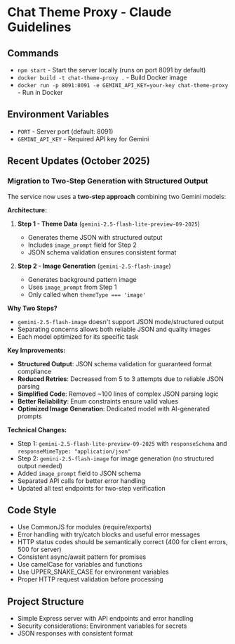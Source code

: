 # Chat Theme Proxy - Claude Guidelines

## Commands
- `npm start` - Start the server locally (runs on port 8091 by default)
- `docker build -t chat-theme-proxy .` - Build Docker image
- `docker run -p 8091:8091 -e GEMINI_API_KEY=your-key chat-theme-proxy` - Run in Docker

## Environment Variables
- `PORT` - Server port (default: 8091)
- `GEMINI_API_KEY` - Required API key for Gemini

## Recent Updates (October 2025)

### Migration to Two-Step Generation with Structured Output

The service now uses a **two-step approach** combining two Gemini models:

**Architecture:**
1. **Step 1 - Theme Data** (`gemini-2.5-flash-lite-preview-09-2025`)
   - Generates theme JSON with structured output
   - Includes `image_prompt` field for Step 2
   - JSON schema validation ensures consistent format
   
2. **Step 2 - Image Generation** (`gemini-2.5-flash-image`)
   - Generates background pattern image
   - Uses `image_prompt` from Step 1
   - Only called when `themeType === 'image'`

**Why Two Steps?**
- `gemini-2.5-flash-image` doesn't support JSON mode/structured output
- Separating concerns allows both reliable JSON and quality images
- Each model optimized for its specific task

**Key Improvements:**
- **Structured Output**: JSON schema validation for guaranteed format compliance
- **Reduced Retries**: Decreased from 5 to 3 attempts due to reliable JSON parsing
- **Simplified Code**: Removed ~100 lines of complex JSON parsing logic
- **Better Reliability**: Enum constraints ensure valid values
- **Optimized Image Generation**: Dedicated model with AI-generated prompts

**Technical Changes:**
- Step 1: `gemini-2.5-flash-lite-preview-09-2025` with `responseSchema` and `responseMimeType: "application/json"`
- Step 2: `gemini-2.5-flash-image` for image generation (no structured output needed)
- Added `image_prompt` field to JSON schema
- Separated API calls for better error handling
- Updated all test endpoints for two-step verification

## Code Style
- Use CommonJS for modules (require/exports)
- Error handling with try/catch blocks and useful error messages
- HTTP status codes should be semantically correct (400 for client errors, 500 for server)
- Consistent async/await pattern for promises
- Use camelCase for variables and functions
- Use UPPER_SNAKE_CASE for environment variables
- Proper HTTP request validation before processing

## Project Structure
- Simple Express server with API endpoints and error handling
- Security considerations: Environment variables for secrets
- JSON responses with consistent format